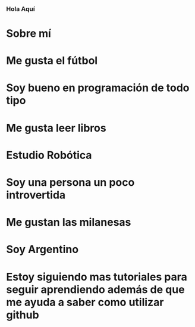 ### Hola Aquí 
# Sobre mí
# Me gusta el fútbol
# Soy bueno en programación de todo tipo
# Me gusta leer libros
# Estudio Robótica
# Soy una persona un poco introvertida
# Me gustan las milanesas
# Soy Argentino
# Estoy siguiendo mas tutoriales para seguir aprendiendo además de que me ayuda a saber como utilizar github
